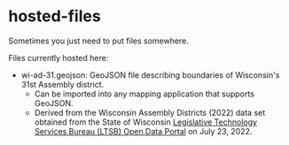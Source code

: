 # hosted-files
Sometimes you just need to put files somewhere.

Files currently hosted here:
* wi-ad-31.geojson: GeoJSON file describing boundaries of Wisconsin's 31st Assembly district. 
  - Can be imported into any mapping application that supports GeoJSON. 
  - Derived from the Wisconsin Assembly Districts (2022) data set obtained from the State of Wisconsin [Legislative Technology Services Bureau (LTSB) Open Data Portal]( https://data-ltsb.opendata.arcgis.com/) on July 23, 2022.
